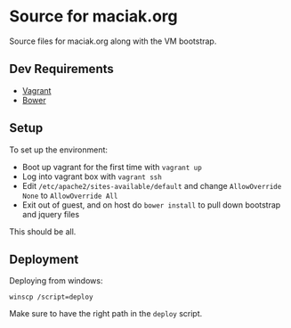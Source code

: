 Source for maciak.org
=====================

Source files for maciak.org along with the VM bootstrap.

Dev Requirements
----------------

- [Vagrant](http://vagrantup.com)
- [Bower](http://bower.io)

Setup
-----

To set up the environment:

- Boot up vagrant for the first time with `vagrant up`
- Log into vagrant box with `vagrant ssh`
- Edit `/etc/apache2/sites-available/default` and change `AllowOverride None` to `AllowOverride All`
- Exit out of guest, and on host do `bower install` to pull down bootstrap and jquery files

This should be all.

Deployment
----------

Deploying from windows:

    winscp /script=deploy

Make sure to have the right path in the `deploy` script.
